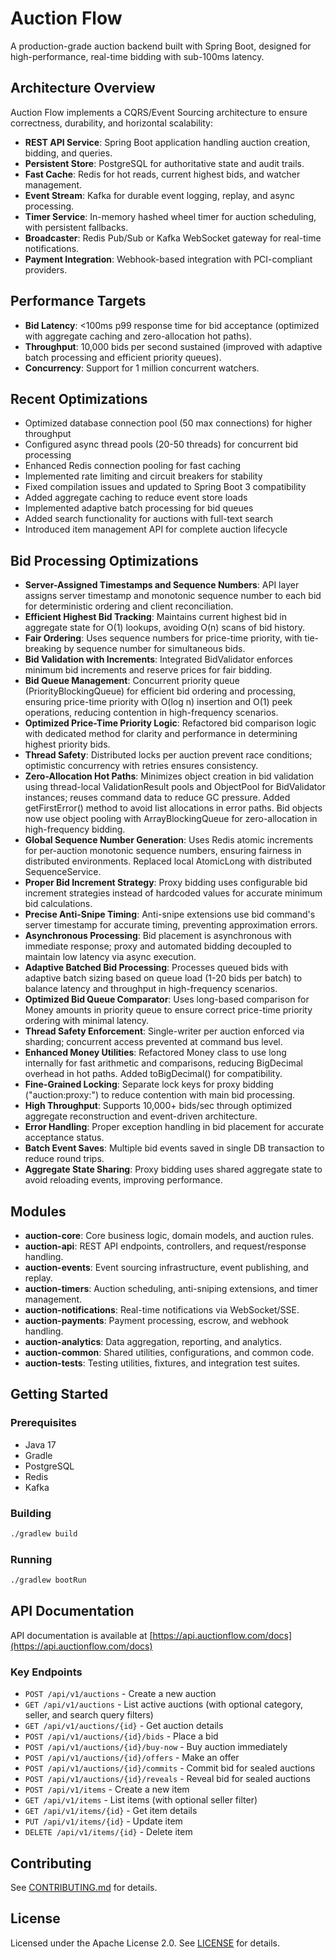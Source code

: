 # Auction Flow

A production-grade auction backend built with Spring Boot, designed for high-performance, real-time bidding with sub-100ms latency.

## Architecture Overview

Auction Flow implements a CQRS/Event Sourcing architecture to ensure correctness, durability, and horizontal scalability:

- **REST API Service**: Spring Boot application handling auction creation, bidding, and queries.
- **Persistent Store**: PostgreSQL for authoritative state and audit trails.
- **Fast Cache**: Redis for hot reads, current highest bids, and watcher management.
- **Event Stream**: Kafka for durable event logging, replay, and async processing.
- **Timer Service**: In-memory hashed wheel timer for auction scheduling, with persistent fallbacks.
- **Broadcaster**: Redis Pub/Sub or Kafka WebSocket gateway for real-time notifications.
- **Payment Integration**: Webhook-based integration with PCI-compliant providers.

## Performance Targets

- **Bid Latency**: <100ms p99 response time for bid acceptance (optimized with aggregate caching and zero-allocation hot paths).
- **Throughput**: 10,000 bids per second sustained (improved with adaptive batch processing and efficient priority queues).
- **Concurrency**: Support for 1 million concurrent watchers.

## Recent Optimizations

- Optimized database connection pool (50 max connections) for higher throughput
- Configured async thread pools (20-50 threads) for concurrent bid processing
- Enhanced Redis connection pooling for fast caching
- Implemented rate limiting and circuit breakers for stability
- Fixed compilation issues and updated to Spring Boot 3 compatibility
- Added aggregate caching to reduce event store loads
- Implemented adaptive batch processing for bid queues
- Added search functionality for auctions with full-text search
- Introduced item management API for complete auction lifecycle

## Bid Processing Optimizations

- **Server-Assigned Timestamps and Sequence Numbers**: API layer assigns server timestamp and monotonic sequence number to each bid for deterministic ordering and client reconciliation.
- **Efficient Highest Bid Tracking**: Maintains current highest bid in aggregate state for O(1) lookups, avoiding O(n) scans of bid history.
- **Fair Ordering**: Uses sequence numbers for price-time priority, with tie-breaking by sequence number for simultaneous bids.
- **Bid Validation with Increments**: Integrated BidValidator enforces minimum bid increments and reserve prices for fair bidding.
- **Bid Queue Management**: Concurrent priority queue (PriorityBlockingQueue) for efficient bid ordering and processing, ensuring price-time priority with O(log n) insertion and O(1) peek operations, reducing contention in high-frequency scenarios.
- **Optimized Price-Time Priority Logic**: Refactored bid comparison logic with dedicated method for clarity and performance in determining highest priority bids.
- **Thread Safety**: Distributed locks per auction prevent race conditions; optimistic concurrency with retries ensures consistency.
- **Zero-Allocation Hot Paths**: Minimizes object creation in bid validation using thread-local ValidationResult pools and ObjectPool for BidValidator instances; reuses command data to reduce GC pressure. Added getFirstError() method to avoid list allocations in error paths. Bid objects now use object pooling with ArrayBlockingQueue for zero-allocation in high-frequency bidding.
- **Global Sequence Number Generation**: Uses Redis atomic increments for per-auction monotonic sequence numbers, ensuring fairness in distributed environments. Replaced local AtomicLong with distributed SequenceService.
- **Proper Bid Increment Strategy**: Proxy bidding uses configurable bid increment strategies instead of hardcoded values for accurate minimum bid calculations.
- **Precise Anti-Snipe Timing**: Anti-snipe extensions use bid command's server timestamp for accurate timing, preventing approximation errors.
- **Asynchronous Processing**: Bid placement is asynchronous with immediate response; proxy and automated bidding decoupled to maintain low latency via async execution.
- **Adaptive Batched Bid Processing**: Processes queued bids with adaptive batch sizing based on queue load (1-20 bids per batch) to balance latency and throughput in high-frequency scenarios.
- **Optimized Bid Queue Comparator**: Uses long-based comparison for Money amounts in priority queue to ensure correct price-time priority ordering with minimal latency.
- **Thread Safety Enforcement**: Single-writer per auction enforced via sharding; concurrent access prevented at command bus level.
- **Enhanced Money Utilities**: Refactored Money class to use long internally for fast arithmetic and comparisons, reducing BigDecimal overhead in hot paths. Added toBigDecimal() for compatibility.
- **Fine-Grained Locking**: Separate lock keys for proxy bidding ("auction:proxy:") to reduce contention with main bid processing.
- **High Throughput**: Supports 10,000+ bids/sec through optimized aggregate reconstruction and event-driven architecture.
- **Error Handling**: Proper exception handling in bid placement for accurate acceptance status.
- **Batch Event Saves**: Multiple bid events saved in single DB transaction to reduce round trips.
- **Aggregate State Sharing**: Proxy bidding uses shared aggregate state to avoid reloading events, improving performance.

## Modules

- **auction-core**: Core business logic, domain models, and auction rules.
- **auction-api**: REST API endpoints, controllers, and request/response handling.
- **auction-events**: Event sourcing infrastructure, event publishing, and replay.
- **auction-timers**: Auction scheduling, anti-sniping extensions, and timer management.
- **auction-notifications**: Real-time notifications via WebSocket/SSE.
- **auction-payments**: Payment processing, escrow, and webhook handling.
- **auction-analytics**: Data aggregation, reporting, and analytics.
- **auction-common**: Shared utilities, configurations, and common code.
- **auction-tests**: Testing utilities, fixtures, and integration test suites.

## Getting Started

### Prerequisites

- Java 17
- Gradle
- PostgreSQL
- Redis
- Kafka

### Building

```bash
./gradlew build
```

### Running

```bash
./gradlew bootRun
```

## API Documentation

API documentation is available at [https://api.auctionflow.com/docs](https://api.auctionflow.com/docs)

### Key Endpoints

- `POST /api/v1/auctions` - Create a new auction
- `GET /api/v1/auctions` - List active auctions (with optional category, seller, and search query filters)
- `GET /api/v1/auctions/{id}` - Get auction details
- `POST /api/v1/auctions/{id}/bids` - Place a bid
- `POST /api/v1/auctions/{id}/buy-now` - Buy auction immediately
- `POST /api/v1/auctions/{id}/offers` - Make an offer
- `POST /api/v1/auctions/{id}/commits` - Commit bid for sealed auctions
- `POST /api/v1/auctions/{id}/reveals` - Reveal bid for sealed auctions
- `POST /api/v1/items` - Create a new item
- `GET /api/v1/items` - List items (with optional seller filter)
- `GET /api/v1/items/{id}` - Get item details
- `PUT /api/v1/items/{id}` - Update item
- `DELETE /api/v1/items/{id}` - Delete item

## Contributing

See [CONTRIBUTING.md](CONTRIBUTING.md) for details.

## License

Licensed under the Apache License 2.0. See [LICENSE](LICENSE) for details.